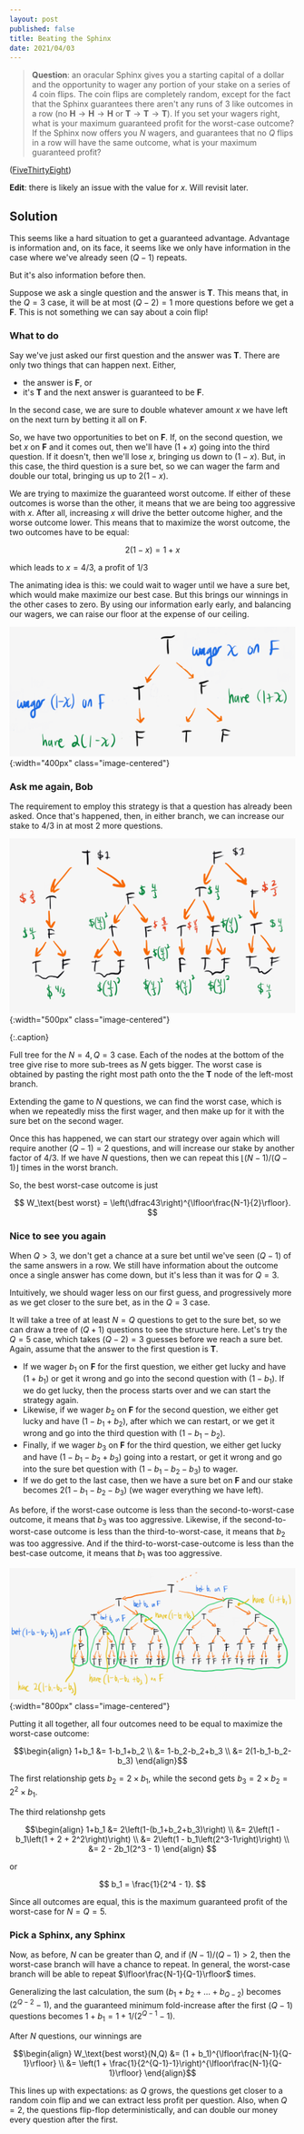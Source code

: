 ```yaml
---
layout: post
published: false
title: Beating the Sphinx
date: 2021/04/03
---
```


>**Question**: an oracular Sphinx gives you a starting capital of a dollar and the opportunity to wager any portion of your stake on a series of $4$ coin flips. The coin flips are completely random, except for the fact that the Sphinx guarantees there aren't any runs of $3$ like outcomes in a row (no $\mathbf{H}\rightarrow\mathbf{H}\rightarrow\mathbf{H}$ or $\mathbf{T}\rightarrow\mathbf{T}\rightarrow\mathbf{T}$).  If you set your wagers right, what is your maximum guaranteed profit for the worst-case outcome? If the Sphinx now offers you $N$ wagers, and guarantees that no $Q$ flips in a row will have the same outcome, what is your maximum guaranteed profit?

<!--more-->

([FiveThirtyEight](https://fivethirtyeight.com/features/can-you-outthink-the-sphinx/))

**Edit**: there is likely an issue with the value for $x.$ Will revisit later.

## Solution

This seems like a hard situation to get a guaranteed advantage. Advantage is information and, on its face, it seems like we only have information in the case where we've already seen $(Q-1)$ repeats.

But it's also information before then. 

Suppose we ask a single question and the answer is $\mathbf{T}.$ This means that, in the $Q=3$ case, it will be at most $(Q-2) = 1$ more questions before we get a $\mathbf{F}.$ This is not something we can say about a coin flip!

### What to do

Say we've just asked our first question and the answer was $\mathbf{T}.$ There are only two things that can happen next. Either, 

- the answer is $\mathbf{F}$, or 
- it's $\mathbf{T}$ and the next answer is guaranteed to be $\mathbf{F}.$

In the second case, we are sure to double whatever amount $x$ we have left on the next turn by betting it all on $\mathbf{F}.$

So, we have two opportunities to bet on $\mathbf{F}.$ If, on the second question, we bet $x$ on $\mathbf{F}$ and it comes out, then we'll have $(1+x)$ going into the third question. If it doesn't, then we'll lose $x,$ bringing us down to $\left(1-x\right).$ But, in this case, the third question is a sure bet, so we can wager the farm and double our total, bringing us up to $2(1-x).$ 

We are trying to maximize the guaranteed worst outcome. If either of these outcomes is worse than the other, it means that we are being too aggressive with $x.$ After all, increasing $x$ will drive the better outcome higher, and the worse outcome lower. This means that to maximize the worst outcome, the two outcomes have to be equal:

$$ 2(1-x) = 1 + x$$

which leads to $x = 4/3,$ a profit of $1/3$

The animating idea is this: we could wait to wager until we have a sure bet, which would make maximize our best case. But this brings our winnings in the other cases to zero. By using our information early early, and balancing our wagers, we can raise our floor at the expense of our ceiling.

![](/img/2021-04-04-basic-payoff.png){:width="400px" class="image-centered"}

### Ask me again, Bob

The requirement to employ this strategy is that a question has already been asked. Once that's happened, then, in either branch, we can increase our stake to $4/3$ in at most $2$ more questions. 

![](/img/2021-04-04-sphinx-payouts-base-case.png){:width="500px" class="image-centered"}

{:.caption}

Full tree for the $N=4, Q=3$ case. Each of the nodes at the bottom of the tree give rise to more sub-trees as $N$ gets bigger. The worst case is obtained by pasting the right most path onto the the $\mathbf{T}$ node of the left-most branch.

Extending the game to $N$ questions, we can find the worst case, which is when we repeatedly miss the first wager, and then make up for it with the sure bet on the second wager. 

Once this has happened, we can start our strategy over again which will require another $(Q-1) = 2$ questions, and will increase our stake by another factor of $4/3.$ If we have $N$ questions, then we can repeat this $\lfloor(N-1)/(Q-1)\rfloor$ times in the worst branch.

So, the best worst-case outcome is just 

$$ W_\text{best worst} = \left(\dfrac43\right)^{\lfloor\frac{N-1}{2}\rfloor}. $$

### Nice to see you again

When $Q > 3,$ we don't get a chance at a sure bet until we've seen $(Q-1)$ of the same answers in a row. We still have information about the outcome once a single answer has come down, but it's less than it was for $Q = 3.$ 

Intuitively, we should wager less on our first guess, and progressively more as we get closer to the sure bet, as in the $Q = 3$ case. 

It will take a tree of at least $N = Q$ questions to get to the sure bet, so we can draw a tree of $(Q + 1)$ questions to see the structure here. Let's try the $Q=5$ case, which takes $(Q-2) = 3$ guesses before we reach a sure bet. Again, assume that the answer to the first question is $\mathbf{T}.$

- If we wager $b_1$ on $\mathbf{F}$ for the first question, we either get lucky and have $(1+b_1)$ or get it wrong and go into the second question with $(1-b_1).$ If we do get lucky, then the process starts over and we can start the strategy again.
- Likewise, if we wager $b_2$ on $\mathbf{F}$ for the second question, we either get lucky and have $(1-b_1 + b_2),$ after which we can restart, or we get it wrong and go into the third question with $(1-b_1-b_2).$
- Finally, if we wager $b_3$ on $\mathbf{F}$ for the third question, we either get lucky and have $(1-b_1 - b_2 + b_3)$ going into a restart, or get it wrong and go into the sure bet question with $(1-b_1-b_2-b_3)$ to wager. 
- If we do get to the last case, then we have a sure bet on $\mathbf{F}$ and our stake becomes $2(1-b_1-b_2-b_3)$ (we wager everything we have left).

As before, if the worst-case outcome is less than the second-to-worst-case outcome, it means that $b_3$ was too aggressive. Likewise, if the second-to-worst-case outcome is less than the third-to-worst-case, it means that $b_2$ was too aggressive. And if the third-to-worst-case-outcome is less than the best-case outcome, it means that $b_1$ was too aggressive. 

![](/img/2021-04-04-sphinx-recursion.png){:width="800px" class="image-centered"}

Putting it all together, all four outcomes need to be equal to maximize the worst-case outcome:

$$\begin{align}
1+b_1 &= 1-b_1+b_2 \\
&= 1-b_2-b_2+b_3 \\
&= 2(1-b_1-b_2-b_3)
\end{align}$$

The first relationship gets $b_2 = 2\times b_1,$ while the second gets $b_3 = 2\times b_2 = 2^2\times b_1.$ 

The third relationshp gets

$$\begin{align}
1+b_1 &= 2\left(1-(b_1+b_2+b_3)\right) \\
&= 2\left(1 - b_1\left(1 + 2 + 2^2\right)\right) \\
&= 2\left(1 - b_1\left(2^3-1\right)\right) \\
&= 2 - 2b_1(2^3 - 1)
\end{align}
$$

or

$$ b_1 = \frac{1}{2^4 - 1}. $$

Since all outcomes are equal, this is the maximum guaranteed profit of the worst-case for $N = Q = 5.$

### Pick a Sphinx, any Sphinx

Now, as before, $N$ can be greater than $Q,$ and if $(N-1)/(Q-1) > 2,$ then the worst-case branch will have a chance to repeat. In general, the worst-case branch will be able to repeat $\lfloor\frac{N-1}{Q-1}\rfloor$ times.

Generalizing the last calculation, the sum $(b_1 + b_2 + \ldots + b_{Q-2})$ becomes $(2^{Q-2} - 1),$ and the guaranteed minimum fold-increase after the first $(Q-1)$ questions becomes $1 + b_1 = 1 + 1/(2^{Q-1} - 1).$

After $N$ questions, our winnings are

$$\begin{align}
W_\text{best worst}(N,Q) &= (1 + b_1)^{\lfloor\frac{N-1}{Q-1}\rfloor} \\
&= \left(1 + \frac{1}{2^{Q-1}-1}\right)^{\lfloor\frac{N-1}{Q-1}\rfloor} 
\end{align}$$

This lines up with expectations: as $Q$ grows, the questions get closer to a random coin flip and we can extract less profit per question. Also, when $Q=2,$ the questions flip-flop deterministically, and can double our money every question after the first.

<br>
